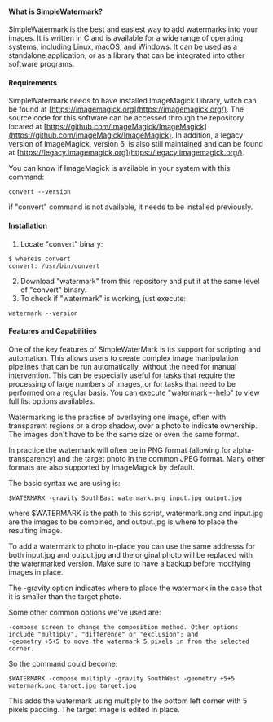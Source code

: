 #### What is SimpleWatermark?

SimpleWatermark is the best and easiest way to add watermarks into your images.
It is written in C and is available for a wide range of operating systems, including Linux, macOS, and Windows. It can be used as a standalone application, or as a library that can be integrated into other software programs.

#### Requirements

SimpleWatermark needs to have installed ImageMagick Library, witch can be found at [https://imagemagick.org](https://imagemagick.org/). The source code for this software can be accessed through the repository located at [https://github.com/ImageMagick/ImageMagick](https://github.com/ImageMagick/ImageMagick). In addition, a legacy version of ImageMagick, version 6, is also still maintained and can be found at [https://legacy.imagemagick.org](https://legacy.imagemagick.org/).

You can know if ImageMagick is available in your system with this command:
```
convert --version
```
if "convert" command is not available, it needs to be installed previously.

#### Installation

1. Locate "convert" binary:
```
$ whereis convert
convert: /usr/bin/convert
```
2. Download "watermark" from this repository and put it at the same level of "convert" binary.
3. To check if "watermark" is working, just execute:
```
watermark --version
```

#### Features and Capabilities

One of the key features of SimpleWaterMark is its support for scripting and automation. This allows users to create complex image manipulation pipelines that can be run automatically, without the need for manual intervention. This can be especially useful for tasks that require the processing of large numbers of images, or for tasks that need to be performed on a regular basis.
You can execute "watermark --help" to view full list options availables.

Watermarking is the practice of overlaying one image, often with transparent regions or a drop shadow, over a photo to indicate ownership. The images don't have to be the same size or even the same format.

In practice the watermark will often be in PNG format (allowing for alpha-transparency) and the target photo in the common JPEG format. Many other formats are also supported by ImageMagick by default.

The basic syntax we are using is:
```WATERMARK=/usr/bin/watermark
$WATERMARK -gravity SouthEast watermark.png input.jpg output.jpg
```

where $WATERMARK is the path to this script, watermark.png and input.jpg are the images to be combined, and output.jpg is where to place the resulting image.

To add a watermark to photo in-place you can use the same addresss for both input.jpg and output.jpg and the original photo will be replaced with the watermarked version. Make sure to have a backup before modifying images in place.

The -gravity option indicates where to place the watermark in the case that it is smaller than the target photo.

Some other common options we've used are:
```
-compose screen to change the composition method. Other options include "multiply", "difference" or "exclusion"; and
-geometry +5+5 to move the watermark 5 pixels in from the selected corner.
```
So the command could become:
```
$WATERMARK -compose multiply -gravity SouthWest -geometry +5+5 watermark.png target.jpg target.jpg
```

This adds the watermark using multiply to the bottom left corner with 5 pixels padding. The target image is edited in place.
